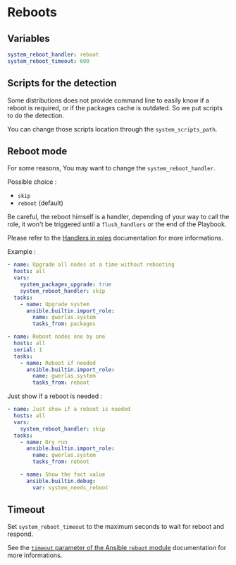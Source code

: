 Reboots
=======

Variables
---------

```yaml
system_reboot_handler: reboot
system_reboot_timeout: 600
```

Scripts for the detection
-------------------------

Some distributions does not provide command line to easily know if a reboot is
required, or if the packages cache is outdated. So we put scripts to do the detection.

You can change those scripts location through the `system_scripts_path`.

Reboot mode
-----------

For some reasons, You may want to change the `system_reboot_handler`.

Possible choice :

- `skip`
- `reboot` (default)

Be careful, the reboot himself is a handler, depending of your way to call the
role, it won't be triggered until a `flush_handlers` or the end of the Playbook.

Please refer to the [Handlers in roles][] documentation for more informations.

Example :

```yaml
- name: Upgrade all nodes at a time without rebooting
  hosts: all
  vars:
    system_packages_upgrade: true
    system_reboot_handler: skip
  tasks:
    - name: Upgrade system
      ansible.builtin.import_role:
        name: gwerlas.system
        tasks_from: packages

- name: Reboot nodes one by one
  hosts: all
  serial: 1
  tasks:
    - name: Reboot if needed
      ansible.builtin.import_role:
        name: gwerlas.system
        tasks_from: reboot
```

Just show if a reboot is needed :

```yaml
- name: Just show if a reboot is needed
  hosts: all
  vars:
    system_reboot_handler: skip
  tasks:
    - name: Dry run
      ansible.builtin.import_role:
        name: gwerlas.system
        tasks_from: reboot

    - name: Show the fact value
      ansible.builtin.debug:
        var: system_needs_reboot
```

[Handlers in roles]: https://docs.ansible.com/ansible/latest/playbook_guide/playbooks_handlers.html#handlers-in-roles

Timeout
-------

Set `system_reboot_timeout` to the maximum seconds to wait for reboot and respond.

See the [`timeout` parameter of the Ansible `reboot` module][] documentation for more informations.

[`timeout` parameter of the Ansible `reboot` module]: https://docs.ansible.com/ansible/latest/collections/ansible/builtin/reboot_module.html#parameter-reboot_timeout
